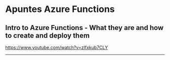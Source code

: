 # Apuntes Azure Functions

## Intro to Azure Functions - What they are and how to create and deploy them

https://www.youtube.com/watch?v=zIfxkub7CLY

___




